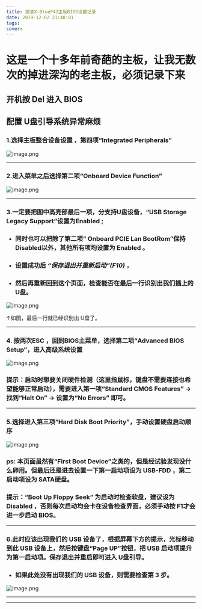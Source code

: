 ```yaml
---
title: 捷波X-BlueP43主板BIOS设置记录
date: 2019-12-02 21:48:01
tags:
cover: 
---
```

# 这是一个十多年前奇葩的主板，让我无数次的掉进深沟的老主板，必须记录下来 


## 开机按 Del 进入 BIOS


<!--more-->

## 配置 U盘引导系统异常麻烦
### 1.选择主板整合设备设置 ，第四项“Integrated Peripherals”
![image.png](https://i.loli.net/2019/12/02/tjH5XnGg4NQqVuZ.png)

---
### 2.进入菜单之后选择第二项“Onboard Device Function”
![image.png](https://i.loli.net/2019/12/02/x4iErJ5Vd8ZqzcM.png)

---
### 3.一定要把图中高亮部最后一项，分支持U盘设备，“USB Storage Legacy Support”设置为Enabled ;
- ### 同时也可以把除了第二项“ Onboard PCIE Lan BootRom”保持 Disabled以外，其他所有项均设置为 Enabled 。
- ### 设置成功后 *“保存退出并重新启动”(F10)* ，
- ### 然后再重新回到这个页面，检查能否在最后一行识别出我们插上的 U盘。 

![image.png](https://i.loli.net/2019/12/02/atdS43pg6mIG9Qi.png)

↑如图，最后一行就已经识别出 U盘了。

----
### 4. 按两次ESC ，回到BIOS主菜单，选择第二项“Advanced BIOS Setup”，进入高级系统设置

![image.png](https://i.loli.net/2019/12/02/EAmSHU51raKkzpn.png)

### 提示：启动时想要关闭硬件检测（这里指鼠标，键盘不需要连接也希望能够正常启动），需要进入第一项“Standard CMOS Features” -> 找到“Halt On” -> 设置为“No Errors” 即可。

----
### 5.选择进入第三项“Hard Disk Boot Priority”，手动设置硬盘启动顺序

![image.png](https://i.loli.net/2019/12/02/N8VHQRpXrZAGOk4.png)


### ps: 本页面虽然有“First Boot Device”之类的，但是经试验发现没什么卵用。但最后还是进去设置一下第一启动项设为 USB-FDD ，第二启动项设为 SATA硬盘。
### 提示：“Boot Up Floppy Seek” 为启动时检查软盘，建议设为 Disabled ，否则每次启动均会卡在设备检查界面，必须手动按 F1才会进一步启动 BIOS。

----


### 6.此时应该出现我们的 USB 设备了，根据屏幕下方的提示，光标移动到此 USB 设备上，然后按键盘“Page UP”按钮，把 USB 启动项提升为第一启动项。保存退出并重启即可进入 U盘引导。

- ### 如果此处没有出现我们的 USB 设备，则需要检查第 3 步。 

![image.png](https://i.loli.net/2019/12/02/sz4Pi5Hf2yBD3hl.png)



----





---
